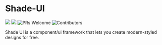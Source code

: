 # Shade-UI
![](https://img.shields.io/badge/free-forever-blue?style=popout)
![](https://img.shields.io/github/stars/SnowDingo/Shade-UI)
![PRs Welcome](https://img.shields.io/badge/PRs-welcome-brightgreen.svg)
![Contributors](https://img.shields.io/github/contributors/SnowDingo/Shade-UI)



Shade UI is a component/ui framework that lets you create modern-styled designs for free.
